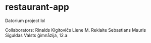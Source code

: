 # restaurant-app
Datorium project lol

Collaborators:
  Rinalds Kigitovičs
  Liene M. Reklaite
  Sebastians Mauris
  Siguldas Valsts ģimnāzija, 12.a
